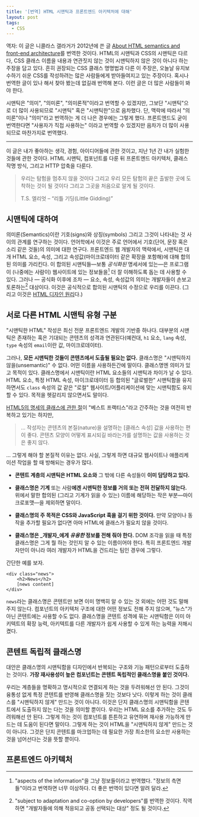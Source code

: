 ```yaml
---
title: '[번역] HTML 시맨틱과 프론트엔드 아키텍처에 대해'
layout: post
tags:
  - CSS
---
```


역자: 이 글은 니콜라스 갤라거가 2012년에 쓴 글 [About HTML semantics and front-end architecture][3]를 번역한 것이다. HTML의 시맨틱과 CSS의 시맨틱은 다르다, CSS 클래스 이름을 내용과 연관짓지 않는 것이 시맨틱하지 않은 것이 아니다 하는 주장을 담고 있다. 흔히 권장되는 CSS 클래스 명명법과 다른 이 주장은, 오늘날 유지보수하기 쉬운 CSS를 작성하려는 많은 사람들에게 받아들여지고 있는 주장이다. 혹시나 번역한 글이 있나 해서 찾아 봤는데 없길래 번역해 본다. 이런 글은 더 많은 사람들이 봐야 한다.

시맨틱은 "의미", "의미론", "의미론적"이라고 번역할 수 있겠지만, 그보단 "시맨틱"으로 더 많이 사용되므로 "시맨틱" 혹은 "시맨틱한"으로 음차했다. 단, 맥락에 따라서 "의미론"이나 "의미"라고 번역하는 게 더 나은 경우에는 그렇게 했다. 프론트엔드도 굳이 번역한다면 "사용자가 직접 사용하는" 이라고 번역할 수 있겠지만 음차가 더 많이 사용되므로 마찬가지로 번역했다.

------

이 글은 내가 좋아하는 생각, 경험, 아이디어들에 관한 것이고, 지난 1년 간 내가 실험한 것들에 관한 것이다. HTML 시맨틱, 컴포넌트를 다룬 뒤 프론트엔드 아키텍처, 클래스 작명 방식, 그리고 HTTP 압축을 다룬다.

> 우리는 탐험을 멈추지 않을 것이다
> 그리고 우리 모든 탐험의 끝은
> 출발한 곳에 도착하는 것이 될 것이다
> 그리고 그곳을 처음으로 알게 될 것이다.
>
> T.S. 엘리엇 – “리틀 기딩(Little Gidding)”

## 시맨틱에 대하여

의미론(Semantics)이란 기호(signs)와 상징(symbols) 그리고 그것이 나타내는 것 사이의 관계를 연구하는 것이다. 언어학에서 이것은 주로 언어에서 기호(단어, 문장 혹은 소리 같은 것들)의 의미에 대한 연구다. 프론트엔드 웹 개발자의 맥락에서, 시맨틱은 대개 HTML 요소, 속성, 그리고 속성값(마이크로데이터 같은 확장을 포함해)에 대해 합의된 의미를 가리킨다. 이 합의된 시맨틱들―보통 _공식화된_ 명세서에 있는―은 프로그램이 (나중에는 사람이) 웹사이트에 있는 정보들을[^fn1] 더 잘 이해하도록 돕는 데 사용할 수 있다. 그러나 ― 공식화 이후에 조차 ― 요소, 속성, 속성값의 의미는 개발자들이 손보고 토론하는[^fn2] 대상이다. 이것은 공식적으로 합의된 시맨틱의 수정으로 우리를 이끈다. (그리고 이것은 [HTML 디자인 원리][1]다.)

## 서로 다른 HTML 시맨틱 유형 구분

"시맨틱한 HTML" 작성은 최신 전문 프론트엔드 개발의 기반중 하나다. 대부분의 시맨틱은 존재하는 혹은 기대되는 콘텐츠의 성격과 연관된다(예컨대, `h1` 요소, `lang` 속성, `type` 속성의 `email`이란 값, 마이크로데이터).

그러나, **모든 시맨틱한 것들이 콘텐츠에서 도출될 필요는 없다.** 클래스명은 "시맨틱하지 않을(unsemantic)" 수 없다. 어떤 이름을 사용하든간에 말이다. 클래스명엔 의미가 있고 목적이 있다. 클래스명에서 시맨틱이란 HTML 요소들의 시맨틱과 차이가 날 수 있다. HTML 요소, 특정 HTML 속성, 마이크로데이터 등 합의된 "글로벌한" 시맨틱함을 유지하면서도 `class` 속성의 값 같은 "로컬" 웹사이트/어플리케이션에 맞는 시맨틱함도 유지할 수 있다. 목적을 헷갈리지 않으면서도 말이다.

[HTML5의 명세의 클래스에 관한 절][2]이 "베스트 프랙티스"라고 간주하는 것을 여전히 반복하고 있기는 하지만,

> ... 작성자는 콘텐츠의 본질(nature)을 설명하는 [클래스 속성] 값을 사용하는 편이 좋다.
> 콘텐츠 모양이 어떻게 표시되길 바라는가를 설명하는 값을 사용하는 것은 좋지 않다.

... 그렇게 해야 할 본질적 이유는 없다. 사실, 그렇게 하면 대규모 웹사이트나 애플리케이션 작업을 할 때 방해되는 경우가 많다.

- **콘텐트 계층의 시맨틱은 HTML 요소와** 그 밖에 다른 속성들이 **이미 담당하고 있다.**

- **클래스명은 기계** 또는 사람**에겐 시맨틱한 정보를 거의 또는 전혀 전달하지 않는다.** 위에서 말한 합의된 (그리고 기계가 읽을 수 있는) 이름에 해당하는 작은 부분―마이크로포맷―을 제외하면 말이다.

- **클래스명의 주 목적은 CSS와 JavaScript 훅을 걸기 위한 것이다.** 만약 모양이나 동작을 추가할 필요가 없다면 아마 HTML에 클래스가 필요치 않을 것이다.

- **클래스명은 _개발자_에게 _유용한_ 정보를 전해 줘야 한다.** DOM 조각을 읽을 때 특정 클래스명은 그게 뭘 하는 것인지 알 수 있는 이름이어야 한다. 특히 프론트엔드 개발자만이 아니라 여러 개발자가 HTML을 건드리는 팀인 경우에 그렇다.

간단한 예를 보자.

    <div class="news">
        <h2>News</h2>
        [news content]
    </div>

`news`라는 클래스명은 콘텐트만 보면 이미 명백히 알 수 있는 것 외에는 어떤 것도 말해 주지 않는다. 컴포넌트의 아키텍처 구조에 대한 어떤 정보도 전해 주지 않으며, "뉴스"가 아닌 콘텐트에는 사용할 수도 없다. 클래스명을 콘텐트 성격에 묶는 시맨틱함은 이미 아키텍트의 확장 능력, 아키텍트를 다른 개발자가 쉽게 사용할 수 있게 하는 능력을 저해시켰다.

## 콘텐트 독립적 클래스명

대안은 클래스명의 시맨틱함을 디자인에서 반복되는 구조와 기능 패턴으로부터 도출하는 것이다. **가장 재사용성이 높은 컴포넌트는 콘텐트 독립적인 클래스명을 붙인 것이다.**

우리는 계층들을 명확하고 명시적으로 연결되게 하는 것을 두려워해선 안 된다. 그것이 융통성 없게 특정 콘텐트를 반영해 클래스명을 짓는 것보다 낫다. 이렇게 하는 것이 클래스를 "시맨틱하지 않게" 만드는 것이 아니다. 이것은 단지 클래스명의 시맨틱함을 콘텐트에서 도출하지 않는 다는 것을 의미할 뿐이다. 우리는 HTML 요소를 추가하는 것도 두려워해선 안 된다. 그렇게 하는 것이 컴포넌트를 튼튼하고 유연하며 재사용 가능하게 만드는 데 도움이 된다면 말이다. 그렇게 하는 것이 HTML을 "시맨틱하지 않게" 만드는 것이 아니다. 그것은 단지 콘텐트를 마크업하는 데 필요한 가장 최소한의 요소만 사용하는 것을 넘어선다는 것을 뜻할 뿐이다.

## 프론트엔드 아키텍처










[1]: https://www.w3.org/TR/html-design-principles/#pave-the-cowpaths
[2]: https://www.w3.org/TR/html5/dom.html#classes
[3]: http://nicolasgallagher.com/about-html-semantics-front-end-architecture/

[^fn1]: "aspects of the information"을 그냥 정보들이라고 번역했다. "정보의 측면들"이라고 번역하면 너무 이상하다. 더 좋은 번역이 있다면 알려 달라.
[^fn2]: "subject to adaptation and co-option by developers"를 번역한 것이다. 직역하면 "개발자들에 의해 적응되고 공동 선택되는 대상" 정도 될 것이다.
